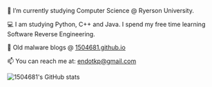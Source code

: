 🔭 I’m currently studying Computer Science @ Ryerson University.

💻 I am studying Python, C++ and Java. I spend my free time learning Software Reverse Engineering.

📝 Old malware blogs @ [1504681.github.io](http://1504681.github.io)

📫 You can reach me at: endotkp@gmail.com


![1504681's GitHub stats](https://github-readme-stats.vercel.app/api?username=1504681&show_icons=true&theme=radical)




